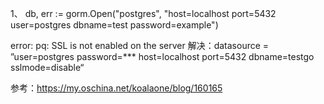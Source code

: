 1、	db, err := gorm.Open("postgres", "host=localhost port=5432 user=postgres dbname=test password=example")

error: pq: SSL is not enabled on the server
解决：datasource = ”user=postgres password=*** host=localhost port=5432 dbname=testgo sslmode=disable“

参考：https://my.oschina.net/koalaone/blog/160165


